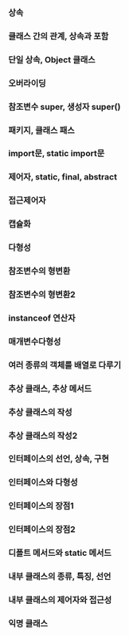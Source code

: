 ### 상속

### 클래스 간의 관계, 상속과 포함

### 단일 상속, Object 클래스

### 오버라이딩

### 참조변수 super, 생성자 super()

### 패키지, 클래스 패스

### import문, static import문
### 제어자, static, final, abstract

### 접근제어자

### 캡슐화
### 다형성
### 참조변수의 형변환
### 참조변수의 형변환2

### instanceof 연산자

### 매개변수다형성

### 여러 종류의 객체를 배열로 다루기

### 추상 클래스, 추상 메서드

### 추상 클래스의 작성
### 추상 클래스의 작성2

### 인터페이스의 선언, 상속, 구현

### 인터페이스와 다형성

### 인터페이스의 장점1

### 인터페이스의 장점2

### 디폴트 메서드와 static 메서드

### 내부 클래스의 종류, 특징, 선언

### 내부 클래스의 제어자와 접근성

### 익명 클래스